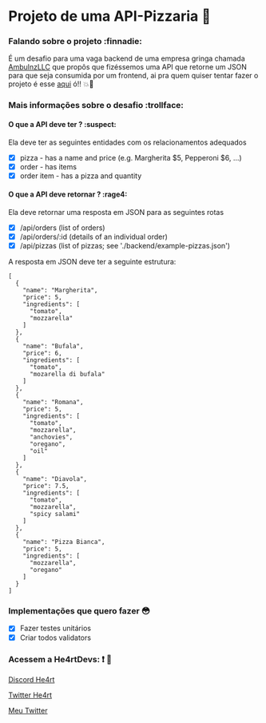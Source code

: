 # Projeto de uma API-Pizzaria :pizza:

### Falando sobre o projeto :finnadie:

É um desafio para uma vaga backend de uma empresa gringa chamada [AmbulnzLLC](https://github.com/AmbulnzLLC) que propôs que fizéssemos uma API que retorne um JSON para que seja consumida por um frontend, ai pra quem quiser tentar fazer o projeto é esse [aqui](https://github.com/AmbulnzLLC/fullstack-challenge/tree/master/backend) ó!! :boom::rocket:

### Mais informações sobre o desafio :trollface:

#### O que a API deve ter ? :suspect:

Ela deve ter as seguintes entidades com os relacionamentos adequados

- [x] pizza - has a name and price (e.g. Margherita $5, Pepperoni $6, ...)
- [x] order - has items
- [x] order item - has a pizza and quantity

#### O que a API deve retornar ? :rage4:

Ela deve retornar uma resposta em JSON para as seguintes rotas

- [x] /api/orders (list of orders)
- [x] /api/orders/:id (details of an individual order)
- [x] /api/pizzas (list of pizzas; see './backend/example-pizzas.json')

A resposta em JSON deve ter a seguinte estrutura:

```
[
  {
    "name": "Margherita",
    "price": 5,
    "ingredients": [
      "tomato",
      "mozzarella"
    ]
  },
  {
    "name": "Bufala",
    "price": 6,
    "ingredients": [
      "tomato",
      "mozarella di bufala"
    ]
  },
  {
    "name": "Romana",
    "price": 5,
    "ingredients": [
      "tomato",
      "mozzarella",
      "anchovies",
      "oregano",
      "oil"
    ]
  },
  {
    "name": "Diavola",
    "price": 7.5,
    "ingredients": [
      "tomato",
      "mozzarella",
      "spicy salami"
    ]
  },
  {
    "name": "Pizza Bianca",
    "price": 5,
    "ingredients": [
      "mozzarella",
      "oregano"
    ]
  }
]
```

### Implementações que quero fazer :flushed:

- [x] Fazer testes unitários
- [x] Criar todos validators

### Acessem a He4rtDevs: :exclamation: :purple_heart:

[Discord He4rt](https://discord.io/He4rt)

[Twitter He4rt](https://twitter.com/He4rtDevs)

[Meu Twitter](https://twitter.com/m7Aei_He4rt)
